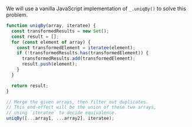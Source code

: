 We will use a vanilla JavaScript implementation of `_.uniqBy()` to solve this problem.

```javascript
function uniqBy(array, iteratee) {
  const transformedResults = new Set();
  const result = [];
  for (const element of array) {
    const transformedElement = iteratee(element);
    if (!transformedResults.has(transformedElement)) {
      transformedResults.add(transformedElement);
      result.push(element);
    }
  }

  return result;
}

// Merge the given arrays, then filter out duplicates.
// This end-effect will be the union of these two arrays,
// using `iteratee` to decide equivalence.
uniqBy([...array1, ...array2], iteratee);
```
